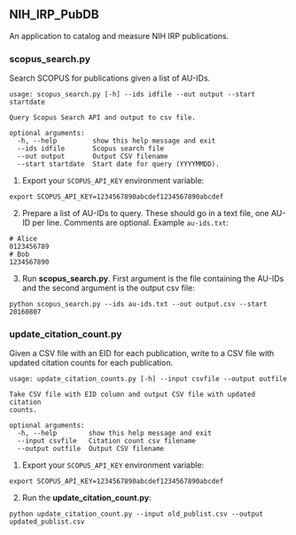 ## NIH_IRP_PubDB

An application to catalog and measure NIH IRP publications.

### scopus_search.py

Search SCOPUS for publications given a list of AU-IDs.

```
usage: scopus_search.py [-h] --ids idfile --out output --start startdate

Query Scopus Search API and output to csv file.

optional arguments:
  -h, --help         show this help message and exit
  --ids idfile       Scopus search file
  --out output       Output CSV filename
  --start startdate  Start date for query (YYYYMMDD).
```

1. Export your `SCOPUS_API_KEY` environment variable:

```
export SCOPUS_API_KEY=1234567890abcdef1234567890abcdef
```

2. Prepare a list of AU-IDs to query.  These should go in a text file, one
   AU-ID per line.  Comments are optional.  Example `au-ids.txt`:

```
# Alice
0123456789
# Bob
1234567890
```

3. Run **scopus_search.py**.  First argument is the file containing the AU-IDs
   and the second argument is the output csv file:

```
python scopus_search.py --ids au-ids.txt --out output.csv --start 20160807
```

### update_citation_count.py

Given a CSV file with an EID for each publication, write to a CSV file with
updated citation counts for each publication.

```
usage: update_citation_counts.py [-h] --input csvfile --output outfile

Take CSV file with EID column and output CSV file with updated citation
counts.

optional arguments:
  -h, --help        show this help message and exit
  --input csvfile   Citation count csv filename
  --output outfile  Output CSV filename
```

1. Export your `SCOPUS_API_KEY` environment variable:

```
export SCOPUS_API_KEY=1234567890abcdef1234567890abcdef
```

2. Run the **update_citation_count.py**: 

```
python update_citation_count.py --input old_publist.csv --output updated_publist.csv
```
